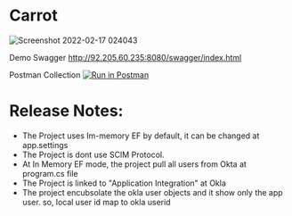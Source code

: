 # Carrot
![Screenshot 2022-02-17 024043](https://user-images.githubusercontent.com/12477345/154381998-582e2089-503d-4b41-a124-5e4b629c9ceb.png)

Demo Swagger http://92.205.60.235:8080/swagger/index.html

Postman Collection [![Run in Postman](https://run.pstmn.io/button.svg)](https://god.postman.co/run-collection/c74bd0524ffcac1c50aa?action=collection%2Fimport)

# Release Notes:
- The Project uses Im-memory EF by default, it can be changed at app.settings
- The Project is dont use SCIM Protocol.
- At In Memory EF mode, the project pull all users from Okta at program.cs file
- The Project is linked to "Application Integration" at Okla
- The project encubsolate the okla user objects and it show only the app user. so, local user id map to okla userid



